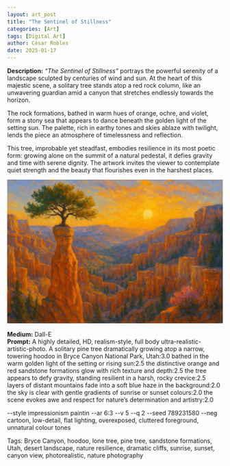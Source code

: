 ```yaml
---
layout: art_post
title: "The Sentinel of Stillness"
categories: [Art]
tags: [Digital Art]
author: César Robles
date: 2025-01-17
---
```

**Description:** *“The Sentinel of Stillness”* portrays the powerful serenity of a landscape sculpted by centuries of wind and sun. At the heart of this majestic scene, a solitary tree stands atop a red rock column, like an unwavering guardian amid a canyon that stretches endlessly towards the horizon.

The rock formations, bathed in warm hues of orange, ochre, and violet, form a stony sea that appears to dance beneath the golden light of the setting sun. The palette, rich in earthy tones and skies ablaze with twilight, lends the piece an atmosphere of timelessness and reflection.

This tree, improbable yet steadfast, embodies resilience in its most poetic form: growing alone on the summit of a natural pedestal, it defies gravity and time with serene dignity. The artwork invites the viewer to contemplate quiet strength and the beauty that flourishes even in the harshest places.

![The Sentinel of Stillness](/imag/digital_art/the_sentinel_of_stillness.jpg)

**Medium:** Dall-E\
**Prompt:** A highly detailed, HD, realism-style, full body ultra-realistic-artistic-photo. A solitary pine tree dramatically growing atop a narrow, towering hoodoo in Bryce Canyon National Park, Utah:3.0 bathed in the warm golden light of the setting or rising sun:2.5 the distinctive orange and red sandstone formations glow with rich texture and depth:2.5 the tree appears to defy gravity, standing resilient in a harsh, rocky crevice:2.5 layers of distant mountains fade into a soft blue haze in the background:2.0 the sky is clear with gentle gradients of sunrise or sunset colours:2.0 the scene evokes awe and respect for nature’s determination and artistry:2.0

--style impressionism paintin --ar 6:3 --v 5 --q 2 --seed 789231580 --neg cartoon, low-detail, flat lighting, overexposed, cluttered foreground, unnatural colour tones

Tags: Bryce Canyon, hoodoo, lone tree, pine tree, sandstone formations, Utah, desert landscape, nature resilience, dramatic cliffs, sunrise, sunset, canyon view, photorealistic, nature photography